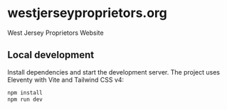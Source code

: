 # westjerseyproprietors.org

West Jersey Proprietors Website

## Local development

Install dependencies and start the development server. The project uses Eleventy with Vite and Tailwind CSS v4:

```bash
npm install
npm run dev
```
